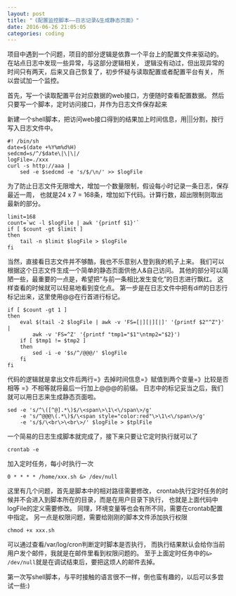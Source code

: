 ```yaml
---
layout: post
title: "《配置监控脚本——日志记录&生成静态页面》"
date: 2016-06-26 21:05:05
categories: coding
---
```


项目中遇到一个问题，项目的部分逻辑是依靠一个平台上的配置文件来驱动的。
在站点日志中发现一些异常，与这部分逻辑相关，
逻辑没有动过，但出现异常的时间只有两天，后来又自己恢复了，初步怀疑与读取配置或者配置平台有关，
所以尝试加一个监控。

首先，写一个读取配置平台对应数据的web接口，方便随时查看配置数据。
然后只要写一个脚本，定时访问接口，并作为日志文件保存起来

新建一个shell脚本，把访问web接口得到的结果加上时间信息，用|||分割，按行写入日志文件中。

    #! /bin/sh
    date=$(date +%Y%m%d%H)
    sedcmd=s/^/$date\|\|\|/
    logFile=./xxx
    curl -s http://aaa |
        sed -e $sedcmd -e 's/$/\n/' >> $logFile

为了防止日志文件无限增大，增加一个数量限制，假设每小时记录一条日志，保存最近一周，
也就是24 x 7 = 168条，增加如下代码。计算行数，超出限制则取出最新的部分。

    limit=168
    count=`wc -l $logFile | awk '{printf $1}'`
    if [ $count -gt $limit ]
    then
        tail -n $limit $logFile > $logFile
    fi

当然，直接看日志文件并不够酷，我也不乐意别人登到我的机子上来。
我们可以根据这个日志文件生成一个简单的静态页面供他人&自己访问。
其他的部分可以简陋一些，最重要的一点是，希望把“与前一条相比发生变化”的日志进行飘红。
这样查看的时候就可以轻易地看到变化点。
第一步是在日志文件中把有diff的日志行标记出来，这里使用@@在行首进行标记。

    if [ $count -gt 1 ]
    then
        eval $(tail -2 $logFile | awk -v 'FS=[|][|][|]' '{printf $2"^Z"}' |
            awk -v 'FS=^Z' '{printf "tmp1="$1"\ntmp2="$2}')
        if [ $tmp1 != $tmp2 ]
        then
            sed -i -e '$s/^/@@@/' $logFile
        fi
    fi

代码的逻辑就是拿出文件后两行=》去掉时间信息=》赋值到两个变量=》比较是否相等
=》不相等就将最后一行加上@@@的前缀。
日志中的标记妥当之后，我们就可以用日志来生成静态页面啦。

    sed -e 's/^\([^@].*\)$/\<span\>\1\<\/span\>/g'
        -e 's/^@@@\(.*\)$/\<span style="color:red"\>\1\<\/span\>/g'
        -e 's/$/\<br\>\<br\>/' $logFile > $tplFile

一个简易的日志生成脚本就完成了，接下来只要让它定时执行就可以了

`crontab -e`

加入定时任务，每小时执行一次

    0 * * * * /home/xxx.sh &> /dev/null

这里有几个问题，首先是脚本中的相对路径需要修改，
crontab执行定时任务的时候并不会进入到脚本所在的目录，而是在用户目录下执行，
也就是上面代码中logFile的定义需要修改。
同理，环境变量等也会有所不同，需要在crontab配置中指定。
另一点是权限问题，需要给刚刚的脚本文件添加执行权限

`chmod +x xxx.sh`

可以通过查看/var/log/cron判断定时脚本是否执行，
而执行结果默认会给你当前用户发个邮件，我就是在邮件里看到权限问题的。
至于上面定时任务中的`&> /dev/null`就是在调试结束后，要把这烦人的邮件去掉。

第一次写shell脚本，与平时接触的语言很不一样，倒也蛮有趣的，以后可以多尝试一些:)
